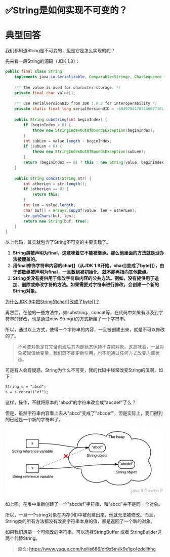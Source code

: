 # ✅String是如何实现不可变的？


# 典型回答

我们都知道String是不可变的，但是它是怎么实现的呢？

先来看一段String的源码（JDK 1.8）：

```java
public final class String
    implements java.io.Serializable, Comparable<String>, CharSequence {

    /** The value is used for character storage. */
    private final char value[];

    /** use serialVersionUID from JDK 1.0.2 for interoperability */
    private static final long serialVersionUID = -6849794470754667710L;

    public String substring(int beginIndex) {
        if (beginIndex < 0) {
            throw new StringIndexOutOfBoundsException(beginIndex);
        }
        int subLen = value.length - beginIndex;
        if (subLen < 0) {
            throw new StringIndexOutOfBoundsException(subLen);
        }
        return (beginIndex == 0) ? this : new String(value, beginIndex, subLen);
    }

    public String concat(String str) {
        int otherLen = str.length();
        if (otherLen == 0) {
            return this;
        }
        int len = value.length;
        char buf[] = Arrays.copyOf(value, len + otherLen);
        str.getChars(buf, len);
        return new String(buf, true);
    }
}
```

以上代码，其实就包含了String不可变的主要实现了。

1. **String类被声明为final，这意味着它不能被继承。那么他里面的方法就是没办法被覆盖的。**
2. **用final修饰字符串内容的char[]（从JDK 1.9开始，char[]变成了byte[]），由于该数组被声明为final，一旦数组被初始化，就不能再指向其他数组。**
3. **String类没有提供用于修改字符串内容的公共方法。例如，没有提供用于追加、删除或修改字符的方法。如果需要对字符串进行修改，会创建一个新的String对象。**

[为什么JDK 9中把String的char[]改成了byte[]？](https://www.yuque.com/hollis666/dr9x5m/hcy7n8p0rhxro0xq?view=doc_embed)


再然后，在他的一些方法中，如substring、concat等，在代码中如果有涉及到字符串的修改，也是通过new String()的方式新建了一个字符串。

所以，通过以上方式，使得一个字符串的内容，一旦被创建出来，就是不可以修改的了。

> 不可变对象是在完全创建后其内部状态保持不变的对象。这意味着，一旦对象被赋值给变量，我们既不能更新引用，也不能通过任何方式改变内部状态。


可是有人会有疑惑，String为什么不可变，我的代码中经常改变String的值啊，如下：

```latex
String s = "abcd";
s = s.concat("ef");
```

这样，操作，不就将原本的"abcd"的字符串改变成"abcdef"了么？

但是，虽然字符串内容看上去从"abcd"变成了"abcdef"，但是实际上，我们得到的已经是一个新的字符串了。

![1693569145559-1464948e-b069-4234-8f03-40dba93f044b.jpeg](./img/uL2ahw2_goIyra_B/1693569145559-1464948e-b069-4234-8f03-40dba93f044b-306985.jpeg)

如上图，在堆中重新创建了一个"abcdef"字符串，和"abcd"并不是同一个对象。

所以，一旦一个string对象在内存(堆)中被创建出来，他就无法被修改。而且，String类的所有方法都没有改变字符串本身的值，都是返回了一个新的对象。

如果我们想要一个可修改的字符串，可以选择StringBuffer 或者 StringBuilder这两个代替String。


> 原文: <https://www.yuque.com/hollis666/dr9x5m/ik9x1gx4zddllhhg>